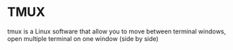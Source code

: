 # TMUX 

tmux is a Linux software that allow you to move between terminal windows, open multiple terminal on one window (side by side)